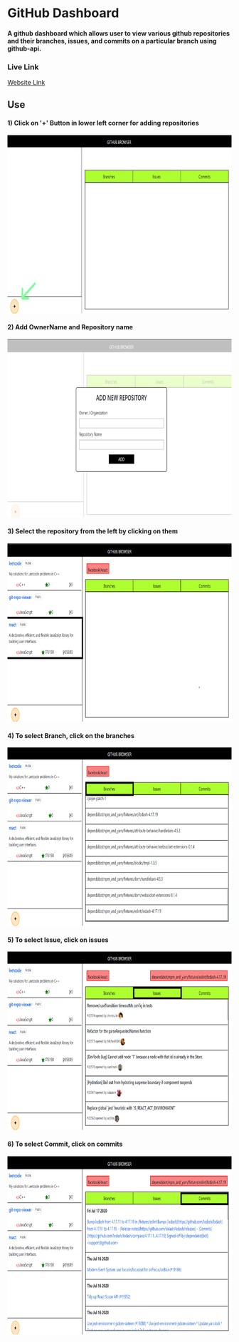 # GitHub Dashboard
#### A github dashboard which allows user to view various github repositories and their branches, issues, and commits on a particular branch using github-api.
### Live Link
[Website Link](https://kartik-github-dashboard.netlify.app)

## Use

#### 1) Click on '+' Button in lower left corner for adding repositories
<p align="center"><img src="https://github.com/SihotiyaKartik/git-repo-viewer/blob/master/image/Screenshot%20(155)_LI.jpg" height="400" width="800"></img></p> 

#### 2) Add OwnerName and Repository name
<p align="center"><img src="https://github.com/SihotiyaKartik/git-repo-viewer/blob/master/image/Screenshot%20(161).png" height="400" width="800"></img></p>

#### 3) Select the repository from the left by clicking on them
<p align="center"><img src="https://github.com/SihotiyaKartik/git-repo-viewer/blob/master/image/Screenshot%20(157).png" height="400" width="800"></img></p>

#### 4) To select Branch, click on the branches
<p align="center"><img src="https://github.com/SihotiyaKartik/git-repo-viewer/blob/master/image/Screenshot%20(158).png" height="400" width="800"></img></p>

#### 5) To select Issue, click on issues
<p align="center"><img src="https://github.com/SihotiyaKartik/git-repo-viewer/blob/master/image/Screenshot%20(159).png" height="400" width="800"></img></p>

#### 6) To select Commit, click on commits
<p align="center"><img src="https://github.com/SihotiyaKartik/git-repo-viewer/blob/master/image/Screenshot%20(160).png" height="400" width="800"></img></p>
